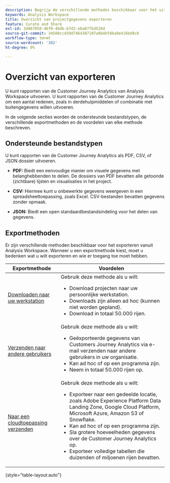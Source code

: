 ```yaml
---
description: Begrijp de verschillende methodes beschikbaar voor het uitvoeren uit Analysis Workspace.
keywords: Analysis Workspace
title: Overzicht van projectgegevens exporteren
feature: Curate and Share
exl-id: 3d467050-4bf0-4bdb-b7d2-eba67fbd526d
source-git-commit: 34588ccd39d7464387197a0b4bfd6a9e416bd9c0
workflow-type: tm+mt
source-wordcount: '302'
ht-degree: 0%

---
```


# Overzicht van exporteren

U kunt rapporten van de Customer Journey Analytics van Analysis Workspace uitvoeren. U kunt rapporten van de Customer Journey Analytics om een aantal redenen, zoals in derdehulpmiddelen of combinatie met buitengegevens willen uitvoeren.

In de volgende secties worden de ondersteunde bestandstypen, de verschillende exportmethoden en de voordelen van elke methode beschreven.

## Ondersteunde bestandstypen

U kunt rapporten van de Customer Journey Analytics als PDF, CSV, of JSON dossier uitvoeren.

* **PDF:** Biedt een eenvoudige manier om visuele gegevens met belanghebbenden te delen. De dossiers van PDF bevatten alle getoonde (zichtbare) lijsten en visualisaties in het project.

* **CSV:** Hiermee kunt u onbewerkte gegevens weergeven in een spreadsheettoepassing, zoals Excel. CSV-bestanden bevatten gegevens zonder opmaak.

* **JSON:** Biedt een open standaardbestandsindeling voor het delen van gegevens.

## Exportmethoden

Er zijn verschillende methoden beschikbaar voor het exporteren vanuit Analysis Workspace. Wanneer u een exportmethode kiest, moet u bedenken wat u wilt exporteren en wie er toegang toe moet hebben.

| Exportmethode | Voordelen |
|---------|----------|
| [Downloaden naar uw werkstation](/help/analysis-workspace/export/download-send.md) | Gebruik deze methode als u wilt: <ul><li>Download projecten naar uw persoonlijke werkstation.</li><li>Downloads zijn alleen ad hoc (kunnen niet worden gepland).</li> <li>Download in totaal 50.000 rijen.</li> <!--true? Are there 2 different options to download to your workstation?--> <!-- is this emailing it? --> |
| [Verzenden naar andere gebruikers](/help/analysis-workspace/export/t-schedule-report.md) | Gebruik deze methode als u wilt: <ul><li>Geëxporteerde gegevens van Customers Journey Analytics via e-mail verzenden naar andere gebruikers in uw organisatie.</li><li>Kan ad hoc of op een programma zijn.</li> <li>Neem in totaal 50.000 rijen op.</li> <!--true?--> |
| [Naar een cloudtoepassing verzenden](/help/analysis-workspace/export/export-cloud.md) | Gebruik deze methode als u wilt: <ul><li>Exporteer naar een gedeelde locatie, zoals Adobe Experience Platform Data Landing Zone, Google Cloud Platform, Microsoft Azure, Amazon S3 of Snowflake.</li><li>Kan ad hoc of op een programma zijn.</li><li>Sla grotere hoeveelheden gegevens over de Customer Journey Analytics op.</li><li>Exporteer volledige tabellen die duizenden of miljoenen rijen bevatten.<!-- What other things? Wiki talks about things that aren't even possible in Data Warehouse. What are they? --> </li> |

{style="table-layout:auto"}

